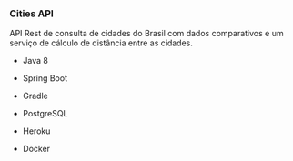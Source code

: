 ### Cities API

API Rest de consulta de cidades do Brasil com dados comparativos e um serviço de cálculo de distância entre as cidades.



* Java 8
* Spring Boot
* Gradle

* PostgreSQL
* Heroku
* Docker

